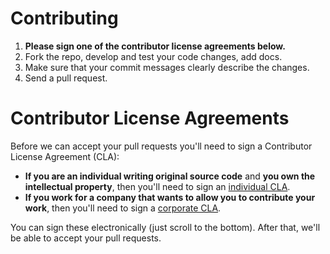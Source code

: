 # Contributing

1. **Please sign one of the contributor license agreements below.**
2. Fork the repo, develop and test your code changes, add docs.
3. Make sure that your commit messages clearly describe the changes.
4. Send a pull request.

# Contributor License Agreements

Before we can accept your pull requests you'll need to sign a Contributor License Agreement (CLA):

- **If you are an individual writing original source code** and **you own the intellectual property**, then you'll need to sign an [individual CLA](https://developers.google.com/open-source/cla/individual).
- **If you work for a company that wants to allow you to contribute your work**, then you'll need to sign a [corporate CLA](https://developers.google.com/open-source/cla/corporate>).

You can sign these electronically (just scroll to the bottom). After that, we'll be able to accept your pull requests.
